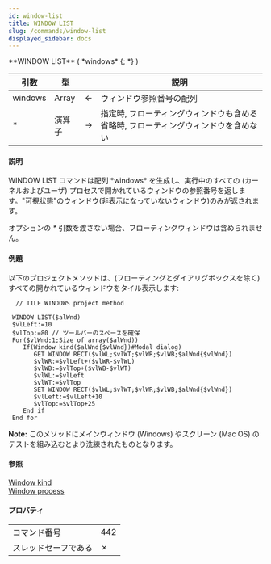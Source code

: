 ```yaml
---
id: window-list
title: WINDOW LIST
slug: /commands/window-list
displayed_sidebar: docs
---
```


<!--REF #_command_.WINDOW LIST.Syntax-->**WINDOW LIST** ( *windows* {; *} )<!-- END REF-->
<!--REF #_command_.WINDOW LIST.Params-->
| 引数 | 型 |  | 説明 |
| --- | --- | --- | --- |
| windows | Array | &#8592; | ウィンドウ参照番号の配列 |
| * | 演算子 | &#8594;  | 指定時, フローティングウィンドウも含める 省略時, フローティングウィンドウを含めない |

<!-- END REF-->

#### 説明 

<!--REF #_command_.WINDOW LIST.Summary-->WINDOW LIST コマンドは配列 *windows* を生成し、実行中のすべての (カーネルおよびユーザ) プロセスで開かれているウィンドウの参照番号を返します。<!-- END REF-->"可視状態"のウィンドウ(非表示になっていないウィンドウ)のみが返されます。

オプションの *\** 引数を渡さない場合、フローティングウィンドウは含められません。

#### 例題 

以下のプロジェクトメソッドは、(フローティングとダイアリグボックスを除く) すべての開かれているウィンドウをタイル表示します:

```4d
  // TILE WINDOWS project method
 
 WINDOW LIST($alWnd)
 $vlLeft:=10
 $vlTop:=80 // ツールバーのスペースを確保
 For($vlWnd;1;Size of array($alWnd))
    If(Window kind($alWnd{$vlWnd})#Modal dialog)
       GET WINDOW RECT($vlWL;$vlWT;$vlWR;$vlWB;$alWnd{$vlWnd})
       $vlWR:=$vlLeft+($vlWR-$vlWL)
       $vlWB:=$vlTop+($vlWB-$vlWT)
       $vlWL:=$vlLeft
       $vlWT:=$vlTop
       SET WINDOW RECT($vlWL;$vlWT;$vlWR;$vlWB;$alWnd{$vlWnd})
       $vlLeft:=$vlLeft+10
       $vlTop:=$vlTop+25
    End if
 End for
```

**Note:** このメソッドにメインウィンドウ (Windows) やスクリーン (Mac OS) のテストを組み込むとより洗練されたものとなります。

#### 参照 

[Window kind](window-kind.md)  
[Window process](window-process.md)  

#### プロパティ

|  |  |
| --- | --- |
| コマンド番号 | 442 |
| スレッドセーフである | &cross; |


